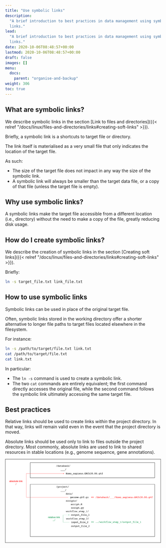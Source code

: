 ```yaml
---
title: "Use symbolic links"
description:
  "A brief introduction to best practices in data management using symbolic
  links."
lead:
  "A brief introduction to best practices in data management using symbolic
  links."
date: 2020-10-06T08:48:57+00:00
lastmod: 2020-10-06T08:48:57+00:00
draft: false
images: []
menu:
  docs:
    parent: "organise-and-backup"
weight: 306
toc: true
---
```


## What are symbolic links?

We describe symbolic links in the section [Link to files and
directories]({{< relref "/docs/linux/files-and-directories/links#creating-soft-links" >}}).

Briefly, a symbolic link is a shortcuts to target file or directory.

The link itself is materialised as a very small file that only indicates the
location of the target file.

As such:

- The size of the target file does not impact in any way the size of the
  symbolic link.
- A symbolic link will always be smaller than the target data file, or a copy of
  that file (unless the target file is empty).

## Why use symbolic links?

A symbolic links make the target file accessible from a different location
(i.e., directory) without the need to make a copy of the file, greatly reducing
disk usage.

## How do I create symbolic links?

We describe the creation of symbolic links in the section [Creating soft
links]({{< relref "/docs/linux/files-and-directories/links#creating-soft-links" >}}).

Briefly:

```bash
ln -s target_file.txt link_file.txt
```

## How to use symbolic links

Symbolic links can be used in place of the original target file.

Often, symbolic links stored in the working directory offer a shorter
alternative to longer file paths to target files located elsewhere in the
filesystem.

For instance:

```bash
ln -s /path/to/target/file.txt link.txt
cat /path/to/target/file.txt
cat link.txt
```

In particular:

- The `ln -s` command is used to create a symbolic link.
- The two `cat` commands are entirely equivalent; the first command directly
  accesses the original file, while the second command follows the symbolic link
  ultimately accessing the same target file.

## Best practices

Relative links should be used to create links _within_ the project directory. In
that way, links will remain valid even in the event that the project directory
is moved.

Absolute links should be used only to link to files outside the project
directory. Most commonly, absolute links are used to link to shared resources in
stable locations (e.g., genome sequence, gene annotations).

![Usage of absolute and relative links in projects.](project-links.png)

<!-- Link definitions -->
